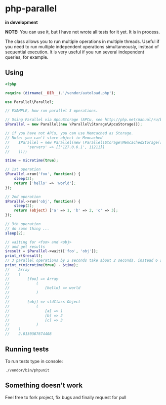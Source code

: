 # php-parallel
__in development__

__NOTE:__ You can use it, but I have not wrote all tests for it yet. It is in process.

The class allows you to run multiple operations in multiple threads. Useful if you need to run multiple independent operations simultaneously, instead of sequential execution. It is very useful if you run several independent queries, for example.

## Using

```php
<?php

require (dirname(__DIR__).'/vendor/autoload.php');

use Parallel\Parallel;

// EXAMPLE, how run parallel 3 operations.

// Using Parallel via ApcuStorage (APCu, see http://php.net/manual/ru/book.apcu.php)
$Parallel = new Parallel(new \Parallel\Storage\ApcuStorage());

// if you have not APCu, you can use Memcached as Storage.
// Note: you can't store object in Memcached
//    $Parallel = new Parallel(new \Parallel\Storage\MemcachedStorage([
//        'servers' => [['127.0.0.1', 11211]]
//    ]));

$time = microtime(true);

// 1st operation
$Parallel->run('foo', function() {
    sleep(2);
    return ['hello' => 'world'];
});

// 2nd operation
$Parallel->run('obj', function() {
    sleep(2);
    return (object) ['a' => 1, 'b' => 2, 'c' => 3];
});

// 3th operation
// do some thing ...
sleep(2);

// waiting for <foo> and <obj>
// and get results
$result = $Parallel->wait(['foo', 'obj']);
print_r($result);
// 3 parallel operations by 2 seconds take about 2 seconds, instead 6 seconds.
print_r(microtime(true) - $time);
//    Array
//    (
//        [foo] => Array
//            (
//                [hello] => world
//            )
//
//        [obj] => stdClass Object
//            (
//                [a] => 1
//                [b] => 2
//                [c] => 3
//            )
//    )
//    2.0130307674408
```

## Running tests

To run tests type in console:

    ./vendor/bin/phpunit


## Something doesn't work

Feel free to fork project, fix bugs and finally request for pull
